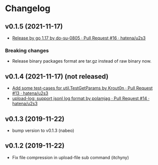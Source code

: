 # Changelog

## v0.1.5 (2021-11-17)

* [Release by go 1.17 by do-su-0805 · Pull Request #16 · hatena/u2s3](https://github.com/hatena/u2s3/pull/16)

### Breaking changes

* Release binary packages format are tar.gz instead of raw binary now.

## v0.1.4 (2021-11-17) (not released)

* [Add some test-cases for util.TestGetParams by Krout0n · Pull Request #13 · hatena/u2s3](https://github.com/hatena/u2s3/pull/13)
* [upload-log: support jsonl log format by polamjag · Pull Request #14 · hatena/u2s3](https://github.com/hatena/u2s3/pull/14)

## v0.1.3 (2019-11-22)

* bump version to v0.1.3 (nabeo)

## v0.1.2 (2019-11-22)

* Fix file compression in upload-file sub command (itchyny)
